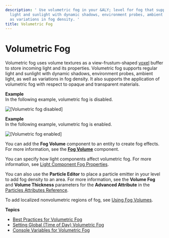 ```yaml
---
description: ' Use volumetric fog in your &ALY; level for fog that supports regular
  light and sunlight with dynamic shadows, environment probes, ambient light, as well
  as variations in fog density. '
title: Volumetric Fog
---
```

# Volumetric Fog<a name="rendering-graphics-fog-volumetric"></a>

Volumetric fog uses volume textures as a view\-frustum\-shaped [voxel](https://docs.aws.amazon.com/lumberyard/latest/userguide/ly-glos-chap.html#voxel) buffer to store incoming light and its properties\. Volumetric fog supports regular light and sunlight with dynamic shadows, environment probes, ambient light, as well as variations in fog density\. It also supports the application of volumetric fog with respect to opaque and transparent materials\.

**Example**  
In the following example, volumetric fog is disabled\.  

![\[Volumetric fog disabled\]](/images/userguide/rendering/rendering-graphics-volumetric-fog-disabled.png)

**Example**  
In the following example, volumetric fog is enabled\.  

![\[Volumetric fog enabled\]](/images/userguide/rendering/rendering-graphics-volumetric-fog-enabled.png)

You can add the **Fog Volume** component to an entity to create fog effects\. For more information, see the **[Fog Volume](component-fog-volume.md)** component\.

You can specify how light components affect volumetric fog\. For more information, see [Light Component Fog Properties](component-fog-volume.md#fog-component-light-property)\.

You can also use the **Particle Editor** to place a particle emitter in your level to add fog density to an area\. For more information, see the **Volume Fog** and **Volume Thickness** parameters for the **Advanced Attribute** in the [Particles Attributes Reference](particle-editor-reference.md)\. 

To add localized nonvolumetric regions of fog, see [Using Fog Volumes](weather-fog-volumes.md)\.

**Topics**
+ [Best Practices for Volumetric Fog](rendering-graphics-fog-volumetric-bp.md)
+ [Setting Global \(Time of Day\) Volumetric Fog](rendering-graphics-fog-volumetric-global.md)
+ [Console Variables for Volumetric Fog](rendering-graphics-fog-volumetric-console-variables.md)